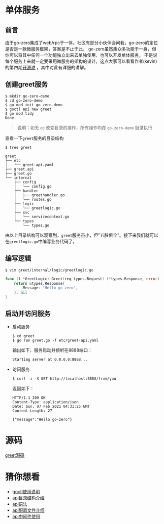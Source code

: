 # 单体服务

## 前言
由于go-zero集成了web/rpc于一体，社区有部分小伙伴会问我，go-zero的定位是否是一款微服务框架，答案是不止于此，
go-zero虽然集众多功能于一身，但你可以将其中任何一个功能独立出来去单独使用，也可以开发单体服务，
不是说每个服务上来就一定要采用微服务的架构的设计，这点大家可以看看作者(kevin)的第四期[开源说](https://www.bilibili.com/video/BV1Jy4y127Xu) ，其中对此有详细的讲解。

## 创建greet服务

```shell
$ mkdir go-zero-demo
$ cd go-zero-demo
$ go mod init go-zero-demo
$ goctl api new greet
$ go mod tidy
Done.
```

> 说明：如无 `cd` 改变目录的操作，所有操作均在 `go-zero-demo` 目录执行

查看一下`greet`服务的目录结构
```shell
$ tree greet
```
```text
greet
├── etc
│   └── greet-api.yaml
├── greet.api
├── greet.go
└── internal
    ├── config
    │   └── config.go
    ├── handler
    │   ├── greethandler.go
    │   └── routes.go
    ├── logic
    │   └── greetlogic.go
    ├── svc
    │   └── servicecontext.go
    └── types
        └── types.go
```
由以上目录结构可以观察到，`greet`服务虽小，但"五脏俱全"。接下来我们就可以在`greetlogic.go`中编写业务代码了。

## 编写逻辑
```shell
$ vim greet/internal/logic/greetlogic.go 
```
```go
func (l *GreetLogic) Greet(req types.Request) (*types.Response, error) {
	return &types.Response{
		Message: "Hello go-zero",
	}, nil
}
```

## 启动并访问服务

* 启动服务

  ```shell
  $ cd greet
  $ go run greet.go -f etc/greet-api.yaml
  ```

  输出如下，服务启动并侦听在8888端口：

  ```text
  Starting server at 0.0.0.0:8888...
  ```

* 访问服务

  ```shell
  $ curl -i -X GET http://localhost:8888/from/you
  ```
    
  返回如下：

  ```text
  HTTP/1.1 200 OK
  Content-Type: application/json
  Date: Sun, 07 Feb 2021 04:31:25 GMT
  Content-Length: 27
    
  {"message":"Hello go-zero"}
    ```

# 源码
[greet源码](https://github.com/zeromicro/go-zero-demo/tree/master/greet)

# 猜你想看
* [goctl使用说明](goctl.md)
* [api目录结构介绍](api-dir.md)
* [api语法](api-grammar.md)
* [api配置文件介绍](api-config.md)
* [api中间件使用](middleware.md)
